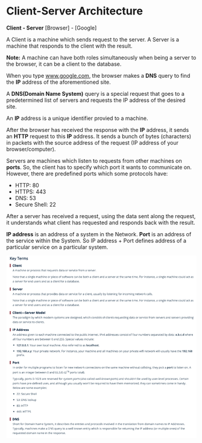 # Client-Server Architecture

**Client - Server**
[Browser] - [Google]

A Client is a machine which sends request to the server. A Server is a machine that responds to the client with the result.

**Note:** A machine can have both roles simultaneously when being a server to the browser, it can be a client to the database.

When you type www.google.com, the browser makes a **DNS** query to find the **IP** address of the aforementioned site.

A **DNS(Domain Name System)** query is a special request that goes to a predetermined list of servers and requests the IP address of the desired site.

An **IP** address is a unique identifier provied to a machine.

After the browser has received the response with the **IP** address, it sends an **HTTP** request to this **IP** address. It sends a bunch of bytes (characters) in packets with the source address of the request (IP address of your browser/computer).

Servers are machines which listen to requests from other machines on **ports**. So, the client has to specify which port it wants to communicate on.
However, there are predefined ports which some protocols have:

- HTTP: 80
- HTTPS: 443
- DNS: 53
- Secure Shell: 22

After a server has received a request, using the data sent along the request, it understands what client has requested and responds back with the result.

**IP address** is an address of a system in the Network.
**Port** is an address of the service within the System.
So IP address + Port defines address of a particular service on a particular system.

![Key Terminologies](ImageRepo/Client_Server_first.png?raw=true)
